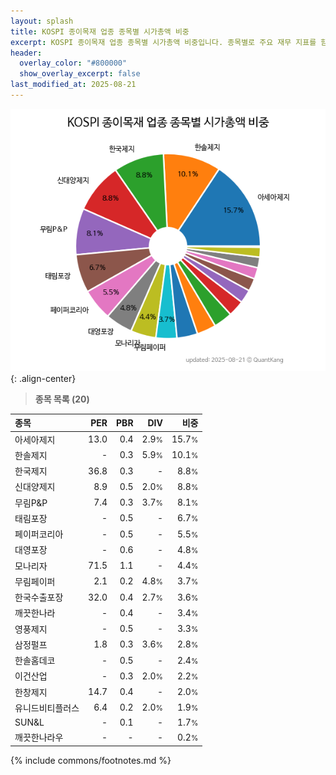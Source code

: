 ```yaml
---
layout: splash
title: KOSPI 종이목재 업종 종목별 시가총액 비중
excerpt: KOSPI 종이목재 업종 종목별 시가총액 비중입니다. 종목별로 주요 재무 지표를 함께 표시합니다.
header:
  overlay_color: "#800000"
  show_overlay_excerpt: false
last_modified_at: 2025-08-21
---
```



![KOSPI 종이목재 업종 종목별 시가총액 비중](/stats/sector/images/kospi_업종_종이목재_종목.png){: .align-center}


> **종목 목록 (20)**<a id="list"></a>

| **종목** | **PER** | **PBR** | **DIV** | **비중** |
| :------- | ------: | ------: | ------: | -------: |
| 아세아제지 | 13.0 | 0.4 | 2.9<small>%</small> | 15.7<small>%</small> |
| 한솔제지 | - | 0.3 | 5.9<small>%</small> | 10.1<small>%</small> |
| 한국제지 | 36.8 | 0.3 | - | 8.8<small>%</small> |
| 신대양제지 | 8.9 | 0.5 | 2.0<small>%</small> | 8.8<small>%</small> |
| 무림P&P | 7.4 | 0.3 | 3.7<small>%</small> | 8.1<small>%</small> |
| 태림포장 | - | 0.5 | - | 6.7<small>%</small> |
| 페이퍼코리아 | - | 0.5 | - | 5.5<small>%</small> |
| 대영포장 | - | 0.6 | - | 4.8<small>%</small> |
| 모나리자 | 71.5 | 1.1 | - | 4.4<small>%</small> |
| 무림페이퍼 | 2.1 | 0.2 | 4.8<small>%</small> | 3.7<small>%</small> |
| 한국수출포장 | 32.0 | 0.4 | 2.7<small>%</small> | 3.6<small>%</small> |
| 깨끗한나라 | - | 0.4 | - | 3.4<small>%</small> |
| 영풍제지 | - | 0.5 | - | 3.3<small>%</small> |
| 삼정펄프 | 1.8 | 0.3 | 3.6<small>%</small> | 2.8<small>%</small> |
| 한솔홈데코 | - | 0.5 | - | 2.4<small>%</small> |
| 이건산업 | - | 0.3 | 2.0<small>%</small> | 2.2<small>%</small> |
| 한창제지 | 14.7 | 0.4 | - | 2.0<small>%</small> |
| 유니드비티플러스 | 6.4 | 0.2 | 2.0<small>%</small> | 1.9<small>%</small> |
| SUN&L | - | 0.1 | - | 1.7<small>%</small> |
| 깨끗한나라우 | - | - | - | 0.2<small>%</small> |

{% include commons/footnotes.md %}